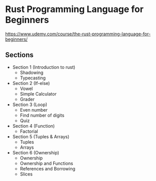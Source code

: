 # Rust Programming Language for Beginners

https://www.udemy.com/course/the-rust-programming-language-for-beginners/

## Sections
- Section 1 (Introduction to rust) 
    - Shadowing 
    - Typecasting
- Section 2 (If-else) 
    - Vowel
    - Simple Calculator
    - Grader
- Section 3 (Loop) 
    - Even number
    - Find number of digits
    - Quiz
- Section 4 (Function)
    - Factorial
- Section 5 (Tuples & Arrays)
    - Tuples
    - Arrays
- Section 6 (Ownership)
    - Ownership
    - Ownership and Functions
    - References and Borrowing
    - Slices
